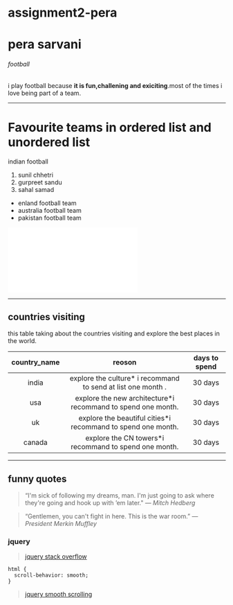 # assignment2-pera
# pera sarvani
###### football
i play football because **it is fun,challening and exiciting**.most of the times i love being part of a team.

---
# Favourite teams in ordered list and unordered list
indian football 
1. sunil chhetri
2. gurpreet sandu
3. sahal samad

* enland football team
* australia football team
* pakistan football team

![sarvani](AboutMe.md)

---

## countries visiting 
this table taking about the  countries visiting and explore the  best places in the world.

| **country_name** | **reoson** | **days to spend** |
 |   :---:            |  :---:      |   :---:             |
| india          |explore the culture* i recommand to send at list one month . |30 days|
| usa             |explore the new architecture*i recommand to spend one month. |30 days|
| uk              |explore the  beautiful cities*i recommand to spend one month.| 30 days|
| canada          |explore the CN towers*i recommand to spend one month.        | 30 days|


---

## funny quotes
>  “I'm sick of following my dreams, man. I'm just going to ask where they're going and hook up with ’em  later."  —  *Mitch Hedberg*

>   “Gentlemen, you can't fight in here. This is the war room.”    —    *President Merkin Muffley*

### jquery

> [jquery stack overflow](https://stackoverflow.com/questions/182630/jquery-tips-and-tricks)

```
html {
  scroll-behavior: smooth;
}

```
> [jquery smooth scrolling](https://stackoverflow.com/questions/182630/jquery-tips-and-tricks)